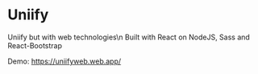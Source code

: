 # Uniify
Uniify but with web technologies\n
Built with React on NodeJS, Sass and React-Bootstrap

Demo: https://uniifyweb.web.app/
